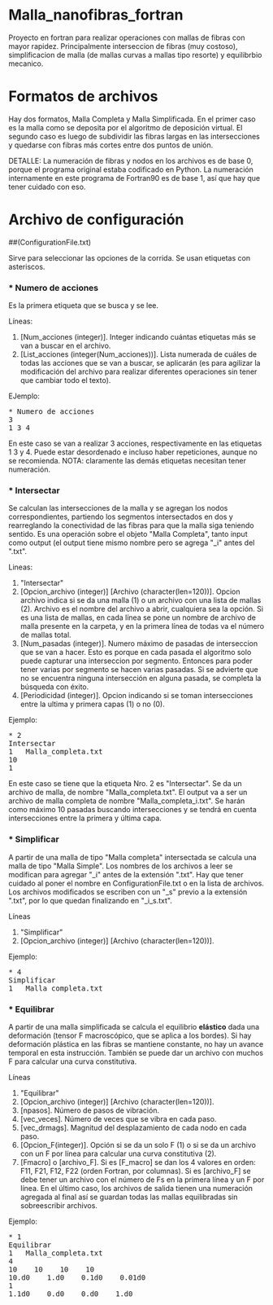 # Malla_nanofibras_fortran

Proyecto en fortran para realizar operaciones con mallas de fibras con mayor rapidez.
Principalmente interseccion de fibras (muy costoso), simplificacion de malla (de mallas curvas a mallas tipo resorte) y equilibrbio mecanico.

# Formatos de archivos

Hay dos formatos, Malla Completa y Malla Simplificada.
En el primer caso es la malla como se deposita por el algoritmo de deposición virtual.
El segundo caso es luego de subdividir las fibras largas en las intersecciones y quedarse con fibras más cortes entre dos puntos de unión.

DETALLE: La numeración de fibras y nodos en los archivos es de base 0, porque el programa original estaba codificado en Python.
La numeración internamente en este programa de Fortran90 es de base 1, así que hay que tener cuidado con eso.

# Archivo de configuración  
##(ConfigurationFile.txt) 

Sirve para seleccionar las opciones de la corrida.
Se usan etiquetas con asteriscos.

### * Numero de acciones
Es la primera etiqueta que se busca y se lee.

Líneas: 

1. [Num_acciones (integer)]. Integer indicando cuántas etiquetas más se van a buscar en el archivo.
2. [List_acciones (integer(Num_acciones))]. Lista numerada de cuáles de todas las acciones que se van a buscar, se aplicarán (es para agilizar la modificación del archivo para realizar diferentes operaciones sin tener que cambiar todo el texto).

EJemplo: 

<pre>
* Numero de acciones 
3
1 3 4 
</pre>

En este caso se van a realizar 3 acciones, respectivamente en las etiquetas 1 3 y 4. Puede estar desordenado e incluso haber repeticiones, aunque no se recomienda.
NOTA: claramente las demás etiquetas necesitan tener numeración.

### * Intersectar
Se calculan las intersecciones de la malla y se agregan los nodos correspondientes, partiendo los segmentos intersectados en dos y rearreglando la conectividad de las fibras para que la malla siga teniendo sentido.
Es una operación sobre el objeto "Malla Completa", tanto input como output (el output tiene mismo nombre pero se agrega "_i" antes del ".txt".

Lineas:

1. "Intersectar"
2. [Opcion_archivo (integer)] [Archivo (character(len=120))]. Opcion archivo indica si se da una malla (1) o un archivo con una lista de mallas (2). Archivo es el nombre del archivo a abrir, cualquiera sea la opción. Si es una lista de mallas, en cada línea se pone un nombre de archivo de malla presente en la carpeta, y en la primera línea de todas va el número de mallas total.
3. [Num_pasadas (integer)]. Numero máximo de pasadas de interseccion que se van a hacer. Esto es porque en cada pasada el algoritmo solo puede capturar una interseccion por segmento. Entonces para poder tener varias por segmento se hacen varias pasadas. Si se advierte que no se encuentra ninguna intersección en alguna pasada, se completa la búsqueda con éxito.
4. [Periodicidad (integer)]. Opcion indicando si se toman intersecciones entre la ultima y primera capas (1) o no (0).
	
Ejemplo: 

<pre>
* 2 
Intersectar 
1	Malla_completa.txt 
10
1
</pre>

En este caso se tiene que la etiqueta Nro. 2 es "Intersectar".
Se da un archivo de malla, de nombre "Malla\_completa.txt". El output va a ser un archivo de malla completa de nombre "Malla\_completa\_i.txt".
Se harán como máximo 10 pasadas buscando intersecciones y se tendrá en cuenta intersecciones entre la primera y última capa.

### * Simplificar
A partir de una malla de tipo "Malla completa" intersectada se calcula una malla de tipo "Malla Simple".
Los nombres de los archivos a leer se modifican para agregar "\_i" antes de la extensión ".txt". Hay que tener cuidado al poner el nombre en ConfigurationFile.txt o en la lista de archivos.
Los archivos modificados se escriben con un "\_s" previo a la extensión ".txt", por lo que quedan finalizando en "\_i\_s.txt".

Líneas 

1. "Simplificar" 
2. [Opcion_archivo (integer)] [Archivo (character(len=120))].

Ejemplo: 

<pre>
* 4
Simplificar 
1	Malla_completa.txt 
</pre>

### * Equilibrar 
A partir de una malla simplificada se calcula el equilibrio **elástico** dada una deformación (tensor F macroscópico, que se aplica a los bordes).
Si hay deformación plástica en las fibras se mantiene constante, no hay un avance temporal en esta instrucción.
También se puede dar un archivo con muchos F para calcular una curva constitutiva.

Líneas 

1. "Equilibrar" 
2. [Opcion_archivo (integer)] [Archivo (character(len=120))].
3. [npasos]. Número de pasos de vibración.
4. [vec_veces]. Número de veces que se vibra en cada paso.
5. [vec_drmags]. Magnitud del desplazamiento de cada nodo en cada paso.
6. [Opcion_F(integer)]. Opción si se da un solo F (1) o si se da un archivo con un F por línea para calcular una curva constitutiva (2).
7. [Fmacro] o [archivo_F]. Si es [F_macro] se dan los 4 valores en orden: F11, F21, F12, F22 (orden Fortran, por columnas). Si es [archivo_F] se debe tener un archivo con el número de Fs en la primera línea y un F por línea. En el último caso, los archivos de salida tienen una numeración agregada al final así se guardan todas las mallas equilibradas sin sobreescribir archivos.

Ejemplo: 

<pre>
* 1
Equilibrar 
1	Malla_completa.txt 
4
10    10    10    10
10.d0    1.d0    0.1d0    0.01d0
1
1.1d0    0.d0    0.d0    1.d0
</pre>